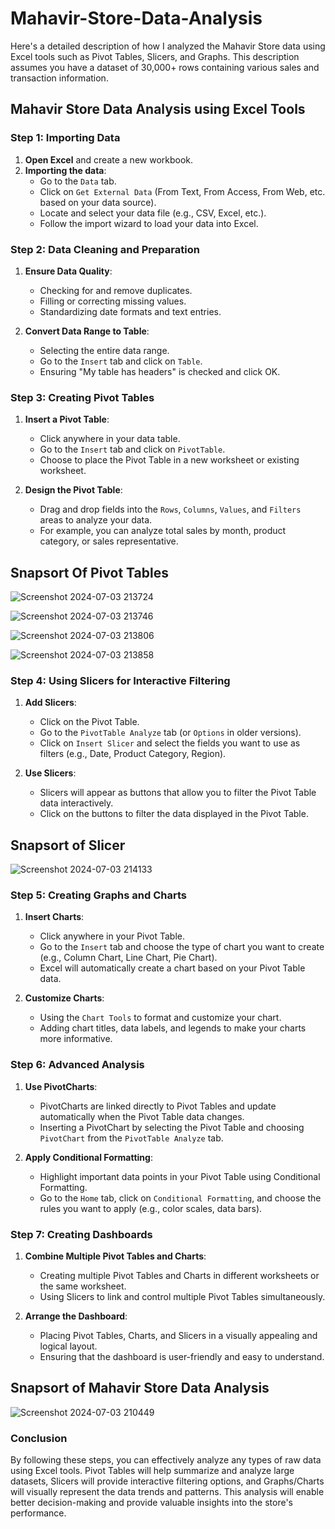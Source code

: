 # Mahavir-Store-Data-Analysis

Here's a detailed description of how I analyzed the Mahavir Store data using Excel tools such as Pivot Tables, Slicers, and Graphs. This description assumes you have a dataset of 30,000+ rows containing various sales and transaction information.

## Mahavir Store Data Analysis using Excel Tools

### Step 1: Importing Data
1. **Open Excel** and create a new workbook.
2. **Importing the data**:
   - Go to the `Data` tab.
   - Click on `Get External Data` (From Text, From Access, From Web, etc. based on your data source).
   - Locate and select your data file (e.g., CSV, Excel, etc.).
   - Follow the import wizard to load your data into Excel.

### Step 2: Data Cleaning and Preparation
1. **Ensure Data Quality**:
   - Checking for and remove duplicates.
   - Filling or correcting missing values.
   - Standardizing date formats and text entries.

2. **Convert Data Range to Table**:
   - Selecting the entire data range.
   - Go to the `Insert` tab and click on `Table`.
   - Ensuring "My table has headers" is checked and click OK.

### Step 3: Creating Pivot Tables
1. **Insert a Pivot Table**:
   - Click anywhere in your data table.
   - Go to the `Insert` tab and click on `PivotTable`.
   - Choose to place the Pivot Table in a new worksheet or existing worksheet.

2. **Design the Pivot Table**:
   - Drag and drop fields into the `Rows`, `Columns`, `Values`, and `Filters` areas to analyze your data.
   - For example, you can analyze total sales by month, product category, or sales representative.

## Snapsort Of Pivot Tables
![Screenshot 2024-07-03 213724](https://github.com/ritik0912kumar/Mahavir-Store-Data-Analysis/assets/126445623/0247095d-8bb9-4597-ad96-8574044f6865)

![Screenshot 2024-07-03 213746](https://github.com/ritik0912kumar/Mahavir-Store-Data-Analysis/assets/126445623/7072ff37-de92-44fc-8cec-efcaa373c977)

![Screenshot 2024-07-03 213806](https://github.com/ritik0912kumar/Mahavir-Store-Data-Analysis/assets/126445623/ca4486e3-7a7c-451b-97ad-b1b55da7ffc8)

![Screenshot 2024-07-03 213858](https://github.com/ritik0912kumar/Mahavir-Store-Data-Analysis/assets/126445623/1ee81910-650b-4139-953c-ebf0a67a3040)


### Step 4: Using Slicers for Interactive Filtering
1. **Add Slicers**:
   - Click on the Pivot Table.
   - Go to the `PivotTable Analyze` tab (or `Options` in older versions).
   - Click on `Insert Slicer` and select the fields you want to use as filters (e.g., Date, Product Category, Region).

2. **Use Slicers**:
   - Slicers will appear as buttons that allow you to filter the Pivot Table data interactively.
   - Click on the buttons to filter the data displayed in the Pivot Table.

## Snapsort of Slicer
![Screenshot 2024-07-03 214133](https://github.com/ritik0912kumar/Mahavir-Store-Data-Analysis/assets/126445623/81eb2a9c-4ff9-4d09-a13a-f808b924e18c)


### Step 5: Creating Graphs and Charts
1. **Insert Charts**:
   - Click anywhere in your Pivot Table.
   - Go to the `Insert` tab and choose the type of chart you want to create (e.g., Column Chart, Line Chart, Pie Chart).
   - Excel will automatically create a chart based on your Pivot Table data.

2. **Customize Charts**:
   - Using the `Chart Tools` to format and customize your chart.
   - Adding chart titles, data labels, and legends to make your charts more informative.

### Step 6: Advanced Analysis
1. **Use PivotCharts**:
   - PivotCharts are linked directly to Pivot Tables and update automatically when the Pivot Table data changes.
   - Inserting a PivotChart by selecting the Pivot Table and choosing `PivotChart` from the `PivotTable Analyze` tab.

2. **Apply Conditional Formatting**:
   - Highlight important data points in your Pivot Table using Conditional Formatting.
   - Go to the `Home` tab, click on `Conditional Formatting`, and choose the rules you want to apply (e.g., color scales, data bars).

### Step 7: Creating Dashboards
1. **Combine Multiple Pivot Tables and Charts**:
   - Creating multiple Pivot Tables and Charts in different worksheets or the same worksheet.
   - Using Slicers to link and control multiple Pivot Tables simultaneously.

2. **Arrange the Dashboard**:
   - Placing Pivot Tables, Charts, and Slicers in a visually appealing and logical layout.
   - Ensuring that the dashboard is user-friendly and easy to understand.

## Snapsort of Mahavir Store Data Analysis
![Screenshot 2024-07-03 210449](https://github.com/ritik0912kumar/Mahavir-Store-Data-Analysis/assets/126445623/18dcce04-37fb-4d61-a781-4f7307578b16)


### Conclusion
By following these steps, you can effectively analyze any types of raw data using Excel tools. Pivot Tables will help summarize and analyze large datasets, Slicers will provide interactive filtering options, and Graphs/Charts will visually represent the data trends and patterns. This analysis will enable better decision-making and provide valuable insights into the store's performance.
